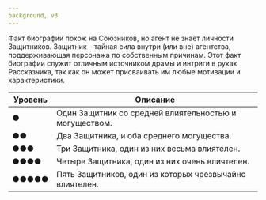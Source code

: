 ```yaml
---
background, v3
---
```


Факт биографии похож на Союзников, но агент не знает личности Защитников. Защитник – тайная сила внутри (или вне) агентства, поддерживающая персонажа по собственным причинам. Этот факт биографии служит отличным источником драмы и интриги в руках Рассказчика, так как он может присваивать им любые мотивации и характеристики.

| Уровень | Описание                                                |
| ------- | ------------------------------------------------------- |
| ●       | Один Защитник со средней влиятельностью и могуществом.  |
| ●●      | Два Защитника, и оба среднего могущества.               |
| ●●●     | Три Защитника, один из них весьма влиятелен.            |
| ●●●●    | Четыре Защитника, один из них очень влиятелен.          |
| ●●●●●   | Пять Защитников, один из которых чрезвычайно влиятелен. | 
